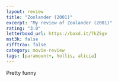 ```yaml
---
layout: review
title: "Zoolander (2001)"
excerpt: "My review of Zoolander (2001)"
rating: "3.0"
letterboxd_url: https://boxd.it/7kZSgv
mst3k: false
rifftrax: false
category: movie-review
tags: [paramount+, hollis, alicia]
---
```


Pretty funny
